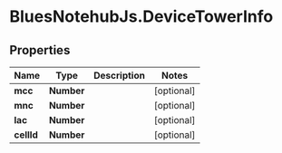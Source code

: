 # BluesNotehubJs.DeviceTowerInfo

## Properties

Name | Type | Description | Notes
------------ | ------------- | ------------- | -------------
**mcc** | **Number** |  | [optional] 
**mnc** | **Number** |  | [optional] 
**lac** | **Number** |  | [optional] 
**cellId** | **Number** |  | [optional] 


